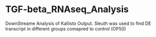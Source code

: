 # TGF-beta_RNAseq_Analysis
DownStreame Analysis of Kallisto Output. Sleuth was used to find DE transcript in different groups comapred to control (OP50)
